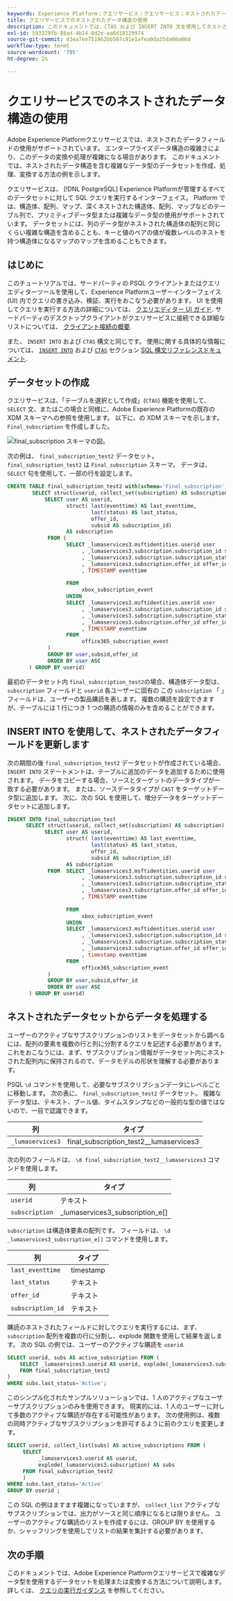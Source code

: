 ```yaml
---
keywords: Experience Platform；クエリサービス；クエリサービス；ネストされたデータ構造；ネストされたデータ；
title: クエリサービスでのネストされたデータ構造の使用
description: このドキュメントでは、CTAS および INSERT INTO 文を使用してネストされたデータフィールドを処理および変換する作業例を示します。
exl-id: 593379fb-88ad-4b14-8d2e-aa6d18129974
source-git-commit: d3ea7ee751962bb507c91e1afea0da35da60a66d
workflow-type: tm+mt
source-wordcount: '795'
ht-degree: 2%

---
```


# クエリサービスでのネストされたデータ構造の使用

Adobe Experience Platformクエリサービスでは、ネストされたデータフィールドの使用がサポートされています。 エンタープライズデータ構造の複雑さにより、このデータの変換や処理が複雑になる場合があります。 このドキュメントでは、ネストされたデータ構造を含む複雑なデータ型のデータセットを作成、処理、変換する方法の例を示します。

クエリサービスは、 [!DNL PostgreSQL] Experience Platformが管理するすべてのデータセットに対して SQL クエリを実行するインターフェイス。 Platform では、構造体、配列、マップ、深くネストされた構造体、配列、マップなどのテーブル列で、プリミティブデータ型または複雑なデータ型の使用がサポートされています。 データセットには、列のデータ型がネストされた構造体の配列と同じくらい複雑な構造を含めることも、キーと値のペアの値が複数レベルのネストを持つ構造体になるマップのマップを含めることもできます。

## はじめに

このチュートリアルでは、サードパーティの PSQL クライアントまたはクエリエディターツールを使用して、Experience Platformユーザーインターフェイス (UI) 内でクエリの書き込み、検証、実行をおこなう必要があります。 UI を使用してクエリを実行する方法の詳細については、 [クエリエディター UI ガイド](../ui/user-guide.md). サードパーティのデスクトップクライアントがクエリサービスに接続できる詳細なリストについては、 [クライアント接続の概要](../clients/overview.md).

また、 `INSERT INTO` および `CTAS` 構文と同じです。 使用に関する具体的な情報については、 [`INSERT INTO`](../sql/syntax.md#insert-into) および [`CTAS`](../sql/syntax.md#create-table-as-select) セクション [SQL 構文リファレンスドキュメント](../sql/syntax.md).

## データセットの作成

クエリサービスは、「テーブルを選択として作成」(`CTAS`) 機能を使用して、 `SELECT` 文、またはこの場合と同様に、Adobe Experience Platformの既存の XDM スキーマへの参照を使用します。 以下に、の XDM スキーマを示します。 `Final_subscription` を作成しました。

![final_subscription スキーマの図。](../images/best-practices/final-subscription-schema.png)

次の例は、 `final_subscription_test2` データセット。 `final_subscription_test2` は `Final_subscription` スキーマ。 データは、 `SELECT` 句を使用して、一部の行を設定します。

```sql
CREATE TABLE final_subscription_test2 with(schema='Final_subscription') AS (
        SELECT struct(userid, collect_set(subscription) AS subscription) AS _lumaservices3 FROM(
            SELECT user AS userid,
                   struct( last(eventtime) AS last_eventtime,
                           last(status) AS last_status,
                           offer_id, 
                           subsid AS subscription_id)
                   AS subscription
             FROM (
                   SELECT _lumaservices3.msftidentities.userid user
                        , _lumaservices3.subscription.subscription_id subsid
                        , _lumaservices3.subscription.subscription_status status
                        , _lumaservices3.subscription.offer_id offer_id
                        , TIMESTAMP eventtime
 
                   FROM
                        xbox_subscription_event
                   UNION   
                   SELECT _lumaservices3.msftidentities.userid user
                        , _lumaservices3.subscription.subscription_id subsid
                        , _lumaservices3.subscription.subscription_status status
                        , _lumaservices3.subscription.offer_id offer_id
                        , TIMESTAMP eventtime
                   FROM
                        office365_subscription_event
             ) 
             GROUP BY user,subsid,offer_id
             ORDER BY user ASC
       ) GROUP BY userid)
```

最初のデータセット内 `final_subscription_test2`の場合、構造体データ型は、 `subscription` フィールドと `userid` 各ユーザーに固有の この `subscription` 「 」フィールドは、ユーザーの製品購読を表します。 複数の購読を設定できますが、テーブルには 1 行につき 1 つの購読の情報のみを含めることができます。

## INSERT INTO を使用して、ネストされたデータフィールドを更新します

次の期間の後 `final_subscription_test2` データセットが作成されている場合、 `INSERT INTO` ステートメントは、テーブルに追加のデータを追加するために使用されます。 データをコピーする場合、ソースとターゲットのデータタイプが一致する必要があります。 または、ソースデータタイプが `CAST` をターゲットデータ型に追加します。 次に、次の SQL を使用して、増分データをターゲットデータセットに追加します。

```sql
INSERT INTO final_subscription_test
      SELECT struct(userid, collect_set(subscription) AS subscription) AS _lumaservices3 FROM(
            SELECT user AS userid,
                   struct( last(eventtime) AS last_eventtime,
                           last(status) AS last_status,
                           offer_id, 
                           subsid AS subscription_id)
                   AS subscription
             FROM  SELECT _lumaservices3.msftidentities.userid user
                        , _lumaservices3.subscription.subscription_id subsid
                        , _lumaservices3.subscription.subscription_status status
                        , _lumaservices3.subscription.offer_id offer_id
                        , TIMESTAMP eventtime
 
                   FROM
                        xbox_subscription_event
                   UNION   
                   SELECT _lumaservices3.msftidentities.userid user
                        , _lumaservices3.subscription.subscription_id subsid
                        , _lumaservices3.subscription.subscription_status status
                        , _lumaservices3.subscription.offer_id offer_id
                        , timestamp eventtime
                   FROM
                        office365_subscription_event
             ) 
             GROUP BY user,subsid,offer_id
             ORDER BY user ASC
       ) GROUP BY userid)
```

## ネストされたデータセットからデータを処理する

ユーザーのアクティブなサブスクリプションのリストをデータセットから調べるには、配列の要素を複数の行と列に分割するクエリを記述する必要があります。 これをおこなうには、まず、サブスクリプション情報がデータセット内にネストされた配列内に保持されるので、データモデルの形状を理解する必要があります。

PSQL `\d` コマンドを使用して、必要なサブスクリプションデータにレベルごとに移動します。 次の表に、 `final_subscription_test2` データセット。 複雑なデータ型は、テキスト、ブール値、タイムスタンプなどの一般的な型の値ではないので、一目で認識できます。

| 列 | タイプ |
|--------|-------|
| `_lumaservices3` | final_subscription_test2__lumaservices3 |

次の列のフィールドは、 `\d final_subscription_test2__lumaservices3` コマンドを使用します。

| 列 | タイプ |
|---------|-------|
| `userid` | テキスト |
| `subscription` | _lumaservices3_subscription_e[] |

`subscription` は構造体要素の配列です。 フィールドは、 `\d _lumaservices3_subscription_e[]` コマンドを使用します。

| 列 | タイプ |
|---------|-------|
| `last_eventtime` | timestamp |
| `last_status` | テキスト |
| `offer_id` | テキスト |
| `subscription_id` | テキスト |

購読のネストされたフィールドに対してクエリを実行するには、まず、 `subscription` 配列を複数の行に分割し、explode 関数を使用して結果を返します。 次の SQL の例では、ユーザーのアクティブな購読を `userid`.

```sql
SELECT userid, subs AS active_subscription FROM (
    SELECT _lumaservices3.userid AS userid, explode(_lumaservices3.subscription) AS subs 
    FROM final_subscription_test2
)
WHERE subs.last_status='Active';
```

このシンプル化されたサンプルソリューションでは、1 人のアクティブなユーザーサブスクリプションのみを使用できます。 現実的には、1 人のユーザーに対して多数のアクティブな購読が存在する可能性があります。 次の使用例は、複数の同時アクティブなサブスクリプションを許可するように前のクエリを変更します。

```sql
SELECT userid, collect_list(subs) AS active_subscriptions FROM (
     SELECT
          _lumaservices3.userid AS userid,
          explode(_lumaservices3.subscription) AS subs
     FROM final_subscription_test2
     )
WHERE subs.last_status='Active' 
GROUP BY userid ;
```

この SQL の例はますます複雑になっていますが、 `collect_list` アクティブなサブスクリプションでは、出力がソースと同じ順序になるとは限りません。 ユーザーのアクティブな購読のリストを作成するには、GROUP BY を使用するか、シャッフリングを使用してリストの結果を集計する必要があります。

## 次の手順

このドキュメントでは、Adobe Experience Platformクエリサービスで複雑なデータ型を使用するデータセットを処理または変換する方法について説明します。 詳しくは、 [クエリの実行ガイダンス](../best-practices/writing-queries.md) を参照してください。

